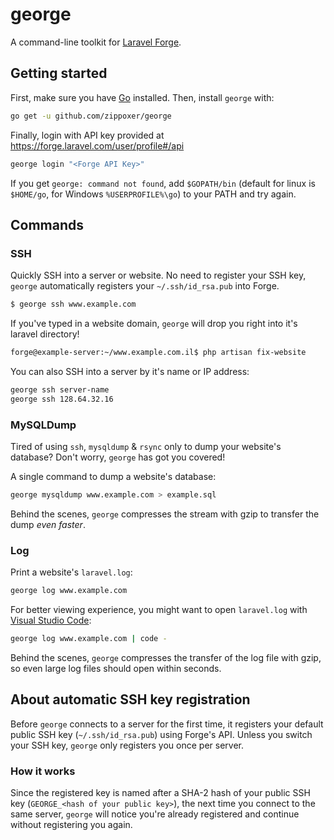 # george

A command-line toolkit for [Laravel Forge](https://forge.laravel.com).

## Getting started

First, make sure you have [Go](https://golang.org) installed. Then, install `george` with:

```bash
go get -u github.com/zippoxer/george
```

Finally, login with API key provided at https://forge.laravel.com/user/profile#/api

```bash
george login "<Forge API Key>"
```

If you get `george: command not found`, add `$GOPATH/bin` (default for linux is `$HOME/go`, for Windows `%USERPROFILE%\go`) to your PATH and try again.

## Commands

### SSH

Quickly SSH into a server or website. No need to register your SSH key, `george` automatically registers your `~/.ssh/id_rsa.pub` into Forge.

```bash
$ george ssh www.example.com
```

If you've typed in a website domain, `george` will drop you right into it's laravel directory!

```bash
forge@example-server:~/www.example.com.il$ php artisan fix-website
```

You can also SSH into a server by it's name or IP address:

```bash
george ssh server-name
george ssh 128.64.32.16
```

### MySQLDump

Tired of using `ssh`, `mysqldump` & `rsync` only to dump your website's database? Don't worry, `george` has got you covered!

A single command to dump a website's database:

```bash
george mysqldump www.example.com > example.sql
```

Behind the scenes, `george` compresses the stream with gzip to transfer the dump _even faster_.

### Log

Print a website's `laravel.log`:

```bash
george log www.example.com
```

For better viewing experience, you might want to open `laravel.log` with [Visual Studio Code](https://code.visualstudio.com/):

```bash
george log www.example.com | code -
```

Behind the scenes, `george` compresses the transfer of the log file with gzip, so even large log files should open within seconds.

## About automatic SSH key registration

Before `george` connects to a server for the first time, it registers your default public SSH key (`~/.ssh/id_rsa.pub`) using Forge's API. Unless you switch your SSH key, `george` only registers you once per server.

### How it works

Since the registered key is named after a SHA-2 hash of your public SSH key (`GEORGE_<hash of your public key>`), the next time you connect to the same server, `george` will notice you're already registered and continue without registering you again.
